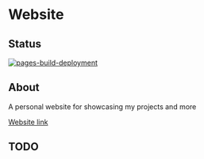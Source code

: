 # Website
## Status
[![pages-build-deployment](https://github.com/jackrschumacher/ASTRA-Notes/actions/workflows/pages/pages-build-deployment/badge.svg)](https://github.com/jackrschumacher/ASTRA-Notes/actions/workflows/pages/pages-build-deployment)

## About
A personal website for showcasing my projects and more

[Website link](https://jackrschumacher.github.io/ASTRA-Notes)

## TODO

